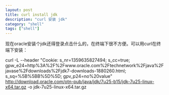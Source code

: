 ```yaml
---
layout: post
title: curl install jdk
description: "curl 安装 jdk"
category: "shell"
tags: ["shell"]
---
```




现在oracle安装个jdk还得登录点击什么的，在终端下很不方便。可以用curl在终端下安装：


curl -L --header "Cookie: s_nr=1359635827494; s_cc=true; gpw_e24=http%3A%2F%2Fwww.oracle.com%2Ftechnetwork%2Fjava%2Fjavase%2Fdownloads%2Fjdk7-downloads-1880260.html; s_sq=%5B%5BB%5D%5D; gpv_p24=no%20value" http://download.oracle.com/otn-pub/java/jdk/7u25-b15/jdk-7u25-linux-x64.tar.gz -o jdk-7u25-linux-x64.tar.gz


